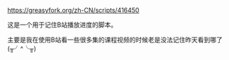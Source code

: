 https://greasyfork.org/zh-CN/scripts/416450

这是一个用于记住B站播放进度的脚本。

主要是我在使用B站看一些很多集的课程视频的时候老是没法记住昨天看到哪了(╥╯^╰╥)
